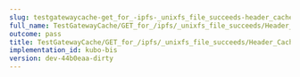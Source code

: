 ```yaml
---
slug: testgatewaycache-get_for_-ipfs-_unixfs_file_succeeds-header_cache-control
full_name: TestGatewayCache/GET_for_/ipfs/_unixfs_file_succeeds/Header_Cache-Control
outcome: pass
title: TestGatewayCache/GET_for_/ipfs/_unixfs_file_succeeds/Header_Cache-Control
implementation_id: kubo-bis
version: dev-44b0eaa-dirty
---
```


